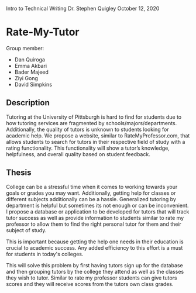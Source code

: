 Intro to Technical Writing
Dr. Stephen Quigley
October 12, 2020

# Rate-My-Tutor

Group member:
* Dan Quiroga
* Emma Akbari
* Bader Majeed
* Ziyi Gong
* David Simpkins

## Description
Tutoring at the University of Pittsburgh is hard to find for students due to how tutoring services are fragmented by schools/majors/departments. Additionally, the quality of tutors is unknown to students looking for academic help. We propose a website, similar to RateMyProfessor.com, that allows students to search for tutors in their respective field of study with a rating functionality. This functionality will show a tutor’s knowledge, helpfulness, and overall quality based on student feedback.

## Thesis
College can be a stressful time when it comes to working towards your goals or grades you may want. Additionally, getting help for classes or different subjects additionally can be a hassle. Generalized tutoring by department is helpful but sometimes its not enough or can be inconvenient. I propose a database or application to be developed for tutors that will track tutor success as well as provide information to students similar to rate my professor to allow them to find the right personal tutor for them and their subject of study.

This is important because getting the help one needs in their education is crucial to academic success. Any added efficiency to this effort is a must for students in today's colleges.

This will solve this problem by first having tutors sign up for the database and then grouping tutors by the college they attend as well as the classes they wish to tutor. Similar to rate my professor students can give tutors scores and they will receive scores from the tutors own class grades.


